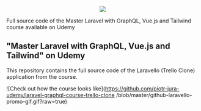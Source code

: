 <p align="center"><img src="https://laravel.com/assets/img/components/logo-laravel.svg"></p>

Full source code of the Master Laravel with GraphQL, Vue.js and Tailwind course available on Udemy

## "Master Laravel with GraphQL, Vue.js and Tailwind" on Udemy

This repository contains the full source code of the Laravello (Trello Clone) application from the course.

![Check out how the course looks like](https://github.com/piotr-jura-udemy/laravel-graphql-course-trello-clone
/blob/master/github-laravello-promo-gif.gif?raw=true)
